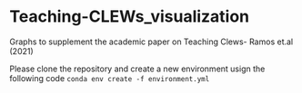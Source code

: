 # Teaching-CLEWs_visualization
Graphs to supplement the academic paper on Teaching Clews- Ramos et.al (2021)

Please clone the repository and create a new environment usign the following code
`conda env create -f environment.yml`
